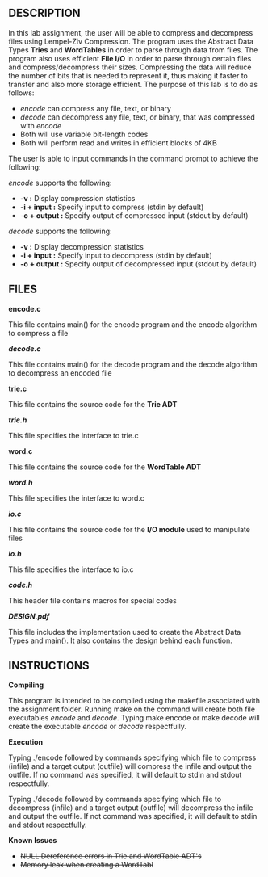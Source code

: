 ## DESCRIPTION

In this lab assignment, the user will be able to compress and decompress files using Lempel-Ziv Compression. The program uses the Abstract Data Types **Tries** and **WordTables** in order to parse through data from files. The program also uses efficient **File I/O** in order to parse through certain files and compress/decompress their sizes. Compressing the data will reduce the number of bits that is needed to represent it, thus making it faster to transfer and also more storage efficient. The purpose of this lab is to do as follows:

- *encode* can compress any file, text, or binary
- *decode* can decompress any file, text, or binary, that was compressed with *encode*
- Both will use variable bit-length codes
- Both will perform read and writes in efficient blocks of 4KB

The user is able to input commands in the command prompt to achieve the following:

*encode* supports the following:

- **-v :** Display compression statistics
- **-i + input :** Specify input to compress (stdin by default)
- -**o + output :** Specify output of compressed input (stdout by default)

*decode* supports the following:

- **-v :** Display decompression statistics
- **-i + input :** Specify input to decompress (stdin by default)
- **-o + output :** Specify output of decompressed input (stdout by default)

## FILES

**encode.c**

This file contains main() for the encode program and the encode algorithm to compress a file

***decode.c***

This file contains main() for the decode program and the decode algorithm to decompress an encoded file

**trie.c**

This file contains the source code for the **Trie ADT**

***trie.h***

This file specifies the interface to trie.c

**word.c**

This file contains the source code for the **WordTable ADT**

***word.h***

This file specifies the interface to word.c

***io.c***

This file contains the source code for the **I/O module** used to manipulate files

***io.h***

This file specifies the interface to io.c

***code.h***

This header file contains macros for special codes

***DESIGN.pdf***

This file includes the implementation used to create the Abstract Data Types and main(). It also contains the design behind each function. 

## INSTRUCTIONS

**Compiling**

This program is intended to be compiled using the makefile associated with the assignment folder. Running make on the command will create both file executables *encode* and *decode*. Typing make encode or make decode will create the executable *encode* or *decode* respectfully.

**Execution**

Typing ./encode followed by commands specifying which file to compress (infile) and a target output (outfile) will compress the infile and output the outfile. If no command was specified, it will default to stdin and stdout respectfully.

Typing ./decode followed by commands specifying which file to decompress (infile) and a target output (outfile) will decompress the infile and output the outfile. If not command was specified, it will default to stdin and stdout respectfully.

**Known Issues**

- ~~NULL Dereference errors in Trie and WordTable ADT's~~
- ~~Memory leak when creating a WordTabl~~



